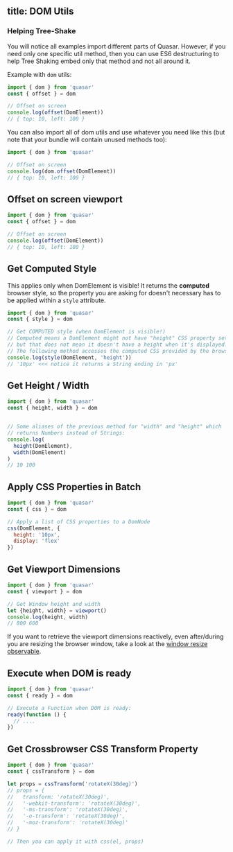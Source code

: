 title: DOM Utils
---

### Helping Tree-Shake
You will notice all examples import different parts of Quasar. However, if you need only one specific util method, then you can use ES6 destructuring to help Tree Shaking embed only that method and not all around it.

Example with `dom` utils:
```js
import { dom } from 'quasar'
const { offset } = dom

// Offset on screen
console.log(offset(DomElement))
// { top: 10, left: 100 }
```

You can also import all of dom utils and use whatever you need like this (but note that your bundle will contain unused methods too):
```js
import { dom } from 'quasar'

// Offset on screen
console.log(dom.offset(DomElement))
// { top: 10, left: 100 }
```

## Offset on screen viewport
``` js
import { dom } from 'quasar'
const { offset } = dom

// Offset on screen
console.log(offset(DomElement))
// { top: 10, left: 100 }
```

## Get Computed Style
This applies only when DomElement is visible! It returns the **computed** browser style, so the property you are asking for doesn't necessary has to be applied within a `style` attribute.

``` js
import { dom } from 'quasar'
const { style } = dom

// Get COMPUTED style (when DomElement is visible!)
// Computed means a DomElement might not have "height" CSS property set,
// but that does not mean it doesn't have a height when it's displayed.
// The following method accesses the computed CSS provided by the browser:
console.log(style(DomElement, 'height'))
// '10px' <<< notice it returns a String ending in 'px'
```

## Get Height / Width
``` js
import { dom } from 'quasar'
const { height, width } = dom


// Some aliases of the previous method for "width" and "height" which
// returns Numbers instead of Strings:
console.log(
  height(DomElement),
  width(DomElement)
)
// 10 100
```

## Apply CSS Properties in Batch
```js
import { dom } from 'quasar'
const { css } = dom

// Apply a list of CSS properties to a DomNode
css(DomElement, {
  height: '10px',
  display: 'flex'
})
```

## Get Viewport Dimensions
```js
import { dom } from 'quasar'
const { viewport } = dom

// Get Window height and width
let {height, width} = viewport()
console.log(height, width)
// 800 600
```
If you want to retrieve the viewport dimensions reactively, even after/during you are resizing the browser window, take a look at the [window resize observable](http://quasar-framework.org/components/window-resize-observable.html).

## Execute when DOM is ready
```js
import { dom } from 'quasar'
const { ready } = dom

// Execute a Function when DOM is ready:
ready(function () {
  // ....
})
```

## Get Crossbrowser CSS Transform Property
``` js
import { dom } from 'quasar'
const { cssTransform } = dom

let props = cssTransform('rotateX(30deg)')
// props = {
//   transform: 'rotateX(30deg)',
//   '-webkit-transform': 'rotateX(30deg)',
//   '-ms-transform': 'rotateX(30deg)',
//   '-o-transform': 'rotateX(30deg)',
//   '-moz-transform': 'rotateX(30deg)'
// }

// Then you can apply it with css(el, props)
```

